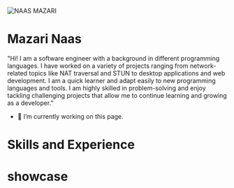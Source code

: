 


![NAAS MAZARI](https://user-images.githubusercontent.com/42710710/208281023-44bd9bbb-e9e1-4242-96af-38433b09a2a5.png)




# Mazari Naas
"Hi! I am a software engineer with a background in different programming languages. I have worked on a variety of projects ranging from network-related topics like NAT traversal and STUN to desktop applications and web development. I am a quick learner and adapt easily to new programming languages and tools. I am highly skilled in problem-solving and enjoy tackling challenging projects that allow me to continue learning and growing as a developer."

 
- 🔭 I’m currently working on this page. 
# Skills and Experience
# showcase





